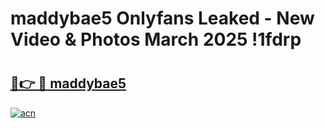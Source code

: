 # maddybae5 Onlyfans Leaked - New Video & Photos March 2025 !1fdrp

# <h2><a href="https://kzwzpi.iuczelnia.edu.pl?title=maddybae5&ref=1fdrp">🔗👉 🔴 maddybae5</a></h2>

[![acn](https://github.com/user-attachments/assets/0f9c940e-d8b0-45ae-aac7-cd30a18b3e1c)](https://kzwzpi.iuczelnia.edu.pl?title=maddybae5&ref=1fdrp)

